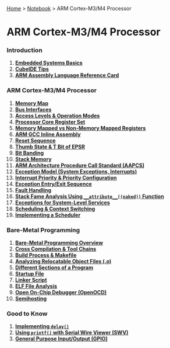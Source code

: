 <a href="../../">Home</a> > <a href="../notebook">Notebook</a> > ARM Cortex-M3/M4 Processor

# ARM Cortex-M3/M4 Processor



### Introduction

1. **<a href="./embedded-systems-basics">Embedded Systems Basics</a>**
4. **<a href="./cubeide-tips">CubeIDE Tips</a>**
5. **<a href="./arm-assembly-language-reference-card">ARM Assembly Language Reference Card</a>**

### ARM Cortex-M3/M4 Processor

1. **<a href="./memory-map">Memory Map</a>**
2. **<a href="./bus-interfaces">Bus Interfaces</a>**
3. **<a href="./access-levels-and-operation-modes-of-the-processor">Access Levels & Operation Modes</a>**
4. **<a href="./processor-core-register-set">Processor Core Register Set</a>**
5. **<a href="./memory-mapped-vs-non-memory-mapped-registers">Memory Mapped vs Non-Memory Mapped Registers</a>**
6. **<a href="./arm-gcc-inline-assembly">ARM GCC Inline Assembly</a>**
7. **<a href="./reset-sequence">Reset Sequence</a>**
8. **<a href="./thumb-state-and-t-bit-of-epsr">Thumb State & T Bit of EPSR</a>**
9. **<a href="./bit-banding">Bit Banding</a>**
10. **<a href="./stack-memory">Stack Memory</a>**
11. **<a href="./arm-architecture-procedure-call-standard">ARM Architecture Procedure Call Standard (AAPCS)</a>**
12. **<a href="./exception-model">Exception Model (System Exceptions, Interrupts)</a>**
13. **<a href="./interrupt-priority-and-priority-configuration">Interrupt Priority & Priority Configuration</a>**
14. **<a href="./exception-entry-and-exit-sequence">Exception Entry/Exit Sequence</a>**
15. **<a href="./fault-handling">Fault Handling</a>**
16. **<a href="./stack-frame-analysis-using-naked-function">Stack Fame Analysis Using `__attribute__((naked))` Function</a>**
17. **<a href="./exceptions-for-system-level-services">Exceptions for System-Level Services</a>**
18. **<a href="./scheduling-and-context-switching">Scheduling & Context Switching</a>**
19. **<a href="./implementing-a-scheduler">Implementing a Scheduler</a>**

### Bare-Metal Programming

1. **<a href="./bare-metal-programming-overview">Bare-Metal Programming Overview</a>**
2. **<a href="./cross-compilation-and-toolchains">Cross Compilation & Tool Chains</a>**
3. **<a href="./build-process-and-makefile">Build Process & Makefile</a>**
4. **<a href="./analyzing-relocatable-object-files">Analyzing Relocatable Object Files (.o)</a>**
5. **<a href="./different-sections-of-a-program">Different Sections of a Program</a>**
6. **<a href="./startup-file">Startup File</a>**
7. **<a href="./linker-script">Linker Script</a>**
8. **<a href="./elf-file-analysis">ELF File Analysis</a>**
9. **<a href="./open-on-chip-debugger">Open On-Chip Debugger (OpenOCD)</a>**
10. **<a href="./semihosting">Semihosting</a>**

### Good to Know

1. **<a href="./implementing-delay">Implementing `delay()`</a>**
1. **<a href="./using-printf-with-serial-wire-viewer">Using `printf()` with Serial Wire Viewer (SWV)</a>**
1. **<a href="./general-purpose-input-output">General Purpose Input/Output (GPIO)</a>**

